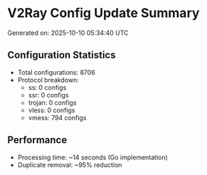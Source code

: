 # V2Ray Config Update Summary
Generated on: 2025-10-10 05:34:40 UTC

## Configuration Statistics
- Total configurations: 8706
- Protocol breakdown:
  - ss: 0 configs
  - ssr: 0 configs
  - trojan: 0 configs
  - vless: 0 configs
  - vmess: 794 configs

## Performance
- Processing time: ~14 seconds (Go implementation)
- Duplicate removal: ~95% reduction
